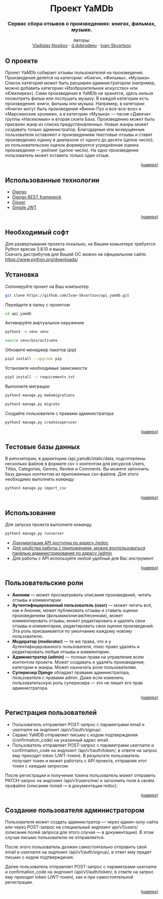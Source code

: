<div id="top"></div>
<div align="center">
<h1>Проект YaMDb</h1>
  <h3>
    Сервис сбора отзывов о произведениях: книгах, фильмах, музыке.
    <br />
  </h3>
  <p>
    Авторы:
    <br />
    <a href="https://github.com/Creepy-Panda">Vladislav Nosikov</a>
     ·
    <a href="https://github.com/DD477">d.dobrodeev</a>
     ·
    <a href="https://github.com/Ivan-Skvortsov">Ivan-Skvortsov</a>
  </p>
</div>

## О проекте
Проект YaMDb собирает отзывы пользователей на произведения. Произведения делятся на категории: «Книги», «Фильмы», «Музыка». Список категорий может быть расширен администратором (например, можно добавить категорию «Изобразительное искусство» или «Ювелирка»).
Сами произведения в YaMDb не хранятся, здесь нельзя посмотреть фильм или послушать музыку.
В каждой категории есть произведения: книги, фильмы или музыка. Например, в категории «Книги» могут быть произведения «Винни-Пух и все-все-все» и «Марсианские хроники», а в категории «Музыка» — песня «Давеча» группы «Насекомые» и вторая сюита Баха.
Произведению может быть присвоен жанр из списка предустановленных. Новые жанры может создавать только администратор.
Благодарные или возмущённые пользователи оставляют к произведениям текстовые отзывы и ставят произведению оценку в диапазоне от одного до десяти (целое число); из пользовательских оценок формируется усреднённая оценка произведения — рейтинг (целое число). На одно произведение пользователь может оставить только один отзыв.
<p align="right">(<a href="#top">наверх</a>)</p>

## Использованные технологии
* [Django](https://www.djangoproject.com/)
* [Django REST framework](https://www.django-rest-framework.org/)
* [Djoser](https://djoser.readthedocs.io/en/latest/getting_started.html)
* [Simple JWT](https://django-rest-framework-simplejwt.readthedocs.io/en/latest/)
<p align="right">(<a href="#top">наверх</a>)</p>

## Необходимый софт
Для развертывания проекта локально, на Вашем комьютере требуется Python вресии 3.8.10 и выше. <br>
Скачать дистрибутив для Вашей ОС можно на официальном сайте: https://www.python.org/downloads/

## Установка
Склонируйте проект на Ваш компьютер
   ```sh
   git clone https://github.com/Ivan-Skvortsov/api_yamdb.git
   ```
Перейдите в папку с проектом
   ```sh
   cd api_yamdb
   ```
Активируйте виртуальное окружение
   ```sh
   python3 -m venv venv
   ```
   ```sh
   source venv/bin/activate
   ```
Обновите менеджер пакетов (pip)
   ```sh
   pip3 install --upgrade pip
   ```
Установите необходимые зависимости
   ```sh
   pip3 install -r requirements.txt
   ```
Выполните миграции
   ```sh
   python3 manage.py makemigrations
   ```
   ```sh
   python3 manage.py migrate
   ```
Создайте пользователя с правами администратора
   ```sh
   python3 manage.py createsuperuser
   ```
<p align="right">(<a href="#top">наверх</a>)</p>

## Тестовые базы данных
В репозитории, в директории /api_yamdb/static/data, подготовлены несколько файлов в формате csv с контентом для ресурсов Users, Titles, Categories, Genres, Review и Comments. Вы можете заполнить базу данных контентом из приложенных csv-файлов. Для этого необходимо выполнить команду:
   ```sh
   python3 manage.py import_csv
   ```
<p align="right">(<a href="#top">наверх</a>)</p>

## Использование
Для запуска проекта выполните команду
```sh
python3 manage.py runserver
```
* [Документация API доступна по адресу /redoc](http://127.0.0.1:8000/redoc/)
* [Для удобства работы с приложением, можно воспользоваться панелью администрирования по адресу /admin](http://127.0.0.1:8000/admin/)
* Для работы с API используйте любой удобный для Вас инструмент
<p align="right">(<a href="#top">наверх</a>)</p>


## Пользовательские роли

- **Аноним** — может просматривать описания произведений, читать отзывы и комментарии.
- **Аутентифицированный пользователь (user)** — может читать всё, как и Аноним, может публиковать отзывы и ставить оценки произведениям (фильмам/книгам/песенкам), может комментировать отзывы; может редактировать и удалять свои отзывы и комментарии, редактировать свои оценки произведений. Эта роль присваивается по умолчанию каждому новому пользователю.
- **Модератор (moderator)** — те же права, что и у Аутентифицированного пользователя, плюс право удалять и редактировать любые отзывы и комментарии.
- **Администратор (admin)** — полные права на управление всем контентом проекта. Может создавать и удалять произведения, категории и жанры. Может назначать роли пользователям.
- **Суперюзер Django** обладает правами администратора, пользователя с правами admin. Даже если изменить пользовательскую роль суперюзера — это не лишит его прав администратора.
<p align="right">(<a href="#top">наверх</a>)</p>

## Регистрация пользователей

- Пользователь отправляет POST-запрос с параметрами email и username на эндпоинт /api/v1/auth/signup/.
- Сервис YaMDB отправляет письмо с кодом подтверждения (confirmation_code) на указанный адрес email.
- Пользователь отправляет POST-запрос с параметрами username и confirmation_code на эндпоинт /api/v1/auth/token/, в ответе на запрос ему приходит token (JWT-токен).
В результате пользователь получает токен и может работать с API проекта, отправляя этот токен с каждым запросом.

После регистрации и получения токена пользователь может отправить PATCH-запрос на эндпоинт /api/v1/users/me/ и заполнить поля в своём профайле (описание полей — в документации redoc).
<p align="right">(<a href="#top">наверх</a>)</p>

## Создание пользователя администратором

Пользователя может создать администратор — через админ-зону сайта или через POST-запрос на специальный эндпоинт api/v1/users/ (описание полей запроса для этого случая — в документации). В этом случае письмо пользователю не отправляется.

После этого пользователь должен самостоятельно отправить свой email и username на эндпоинт /api/v1/auth/signup/, в ответ ему придет письмо с кодом подтверждения.

Далее пользователь отправляет POST-запрос с параметрами username и confirmation_code на эндпоинт /api/v1/auth/token/, в ответе на запрос ему приходит token (JWT-токен), как и при самостоятельной регистрации.
<p align="right">(<a href="#top">наверх</a>)</p>
